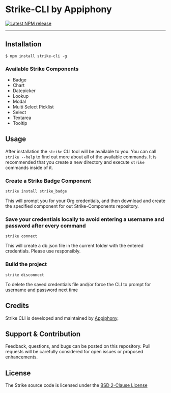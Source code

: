 # Strike-CLI by Appiphony
[![Latest NPM release][npm-badge]][npm-badge-url]

[npm-badge]: https://img.shields.io/npm/v/ember-cli.svg
[npm-badge-url]: https://www.npmjs.com/package/ember-cli

---

## Installation

	$ npm install strike-cli -g



### Available Strike Components
* Badge
* Chart
* Datepicker
* Lookup
* Modal
* Multi Select Picklist
* Select
* Textarea
* Tooltip


Usage
------------------------------------------------------------------------------

After installation the `strike` CLI tool will be available to you. You can call `strike --help` to find out more about all of the available commands. It is recommended that you create a new directory and execute
`strike` commands inside of it.


### Create a Strike Badge Component

```
strike install strike_badge
```

This will prompt you for your Org credentials, and then download and create the specified component
for out Strike-Components repository.


### Save your credentials locally to avoid entering a username and password after every command

```
strike connect
```

This will create a db.json file in the current folder with the entered credentials.
Please use responsibly.


### Build the project

```
strike disconnect
```

To delete the saved credentials file and/or force the CLI to prompt for 
username and password next time




Credits
---
Strike CLI is developed and maintained by <a href="http://appiphony.com" target="_blank">Appiphony</a>.

Support & Contribution
---
Feedback, questions, and bugs can be posted on this repository. Pull requests will be carefully considered for open issues or proposed enhancements.

License
------------------------------------------------------------------------------
The Strike source code is licensed under the <a href="http://opensource.org/licenses/BSD-2-Clause" target="_blank">BSD 2-Clause License</a>